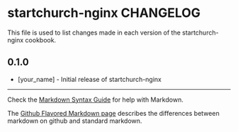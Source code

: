 startchurch-nginx CHANGELOG
===========================

This file is used to list changes made in each version of the startchurch-nginx cookbook.

0.1.0
-----
- [your_name] - Initial release of startchurch-nginx

- - -
Check the [Markdown Syntax Guide](http://daringfireball.net/projects/markdown/syntax) for help with Markdown.

The [Github Flavored Markdown page](http://github.github.com/github-flavored-markdown/) describes the differences between markdown on github and standard markdown.
